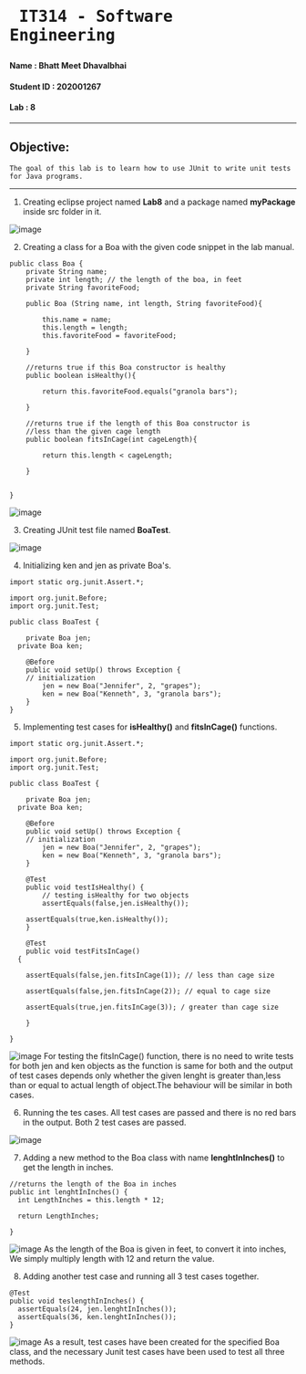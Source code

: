 # <pre>                  IT314 - Software Engineering </pre>

#### Name       : Bhatt Meet Dhavalbhai
#### Student ID  : 202001267
#### Lab        : 8

----

## Objective:
    The goal of this lab is to learn how to use JUnit to write unit tests for Java programs.

----
1. Creating eclipse project named <b>Lab8</b> and a package named <b>myPackage</b> inside src folder in it.

![image](https://user-images.githubusercontent.com/77287821/233029175-367810f4-956d-4a8a-ac9f-5209d9547f90.png)

2. Creating a class for a Boa with the given code snippet in the lab manual.
```
public class Boa {
	private String name;
	private int length; // the length of the boa, in feet
	private String favoriteFood;
	
	public Boa (String name, int length, String favoriteFood){
  
		this.name = name;
		this.length = length;
		this.favoriteFood = favoriteFood;
    
	}
	
	//returns true if this Boa constructor is healthy
	public boolean isHealthy(){
  
		return this.favoriteFood.equals("granola bars");
    
	}
	
	//returns true if the length of this Boa constructor is
	//less than the given cage length
	public boolean fitsInCage(int cageLength){
  
		return this.length < cageLength;
    
	}
  
  
}	
```
![image](https://user-images.githubusercontent.com/77287821/233030808-22d5c9ee-5336-4a22-b503-c97158144143.png)

3. Creating JUnit test file named <b>BoaTest</b>.  

![image](https://user-images.githubusercontent.com/77287821/233030951-9f13aac1-a60b-4216-b357-a9147e9707f1.png)

4. Initializing ken and jen as private Boa's.
```
import static org.junit.Assert.*;

import org.junit.Before;
import org.junit.Test;

public class BoaTest {
	
	private Boa jen;
  private Boa ken;
	
	@Before
	public void setUp() throws Exception {
    // initialization
		jen = new Boa("Jennifer", 2, "grapes");
		ken = new Boa("Kenneth", 3, "granola bars");
	}
}
```

5. Implementing test cases for **isHealthy()** and **fitsInCage()** functions.
```
import static org.junit.Assert.*;

import org.junit.Before;
import org.junit.Test;

public class BoaTest {
	
	private Boa jen;
  private Boa ken;
	
	@Before
	public void setUp() throws Exception {
    // initialization
		jen = new Boa("Jennifer", 2, "grapes");
		ken = new Boa("Kenneth", 3, "granola bars");
	}

	@Test
	public void testIsHealthy() {
		// testing isHealthy for two objects
		assertEquals(false,jen.isHealthy());
    
    assertEquals(true,ken.isHealthy());
	}
	
	@Test
	public void testFitsInCage() 
  {
    
    assertEquals(false,jen.fitsInCage(1)); // less than cage size
    
    assertEquals(false,jen.fitsInCage(2)); // equal to cage size
    
    assertEquals(true,jen.fitsInCage(3)); / greater than cage size
    
	}
  
}
```
![image](https://user-images.githubusercontent.com/77287821/233031388-2d7ed35f-0fef-4c43-8c3d-75ab98c73559.png)
For testing the fitsInCage() function, there is no need to write tests for both jen and ken objects as the function is same for both and the output of test cases depends only whether the given lenght is greater than,less than or equal to actual length of object.The behaviour will be similar in both cases.

6. Running the tes cases. All test cases are passed and there is no red bars in the output. Both 2 test cases are passed.

![image](https://user-images.githubusercontent.com/77287821/233036803-be8c0390-ef86-4d73-9277-4e85555f43bd.png)

7. Adding a new method to the Boa class with name <b>lenghtInInches()</b> to get the length in inches.
```
//returns the length of the Boa in inches
public int lenghtInInches() {
  int LengthInches = this.length * 12;
  
  return LengthInches;
  
}
```
![image](https://user-images.githubusercontent.com/77287821/233037826-f7459d32-e1ca-4a32-98b3-5d99617ddfc6.png)
As the length of the Boa is given in feet, to convert it into inches, We simply multiply length with 12 and return the value.

8. Adding another test case and running all 3 test cases together.
```
@Test
public void teslengthInInches() {
  assertEquals(24, jen.lenghtInInches());
  assertEquals(36, ken.lenghtInInches());
}
```
![image](https://user-images.githubusercontent.com/77287821/233038501-4963e088-a680-4d34-a138-b7264e6ddbde.png)
As a result, test cases have been created for the specified Boa class, and the necessary Junit test cases have been used to test all three methods.
